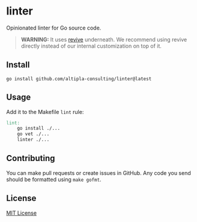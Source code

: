 
# linter

Opinionated linter for Go source code.

> **WARNING:** It uses [revive](https://github.com/mgechev/revive) underneath. We recommend using revive directly instead of our internal customization on top of it.


## Install

```shell
go install github.com/altipla-consulting/linter@latest
```


## Usage

Add it to the Makefile `lint` rule:

```makefile
lint:
	go install ./...
	go vet ./...
	linter ./...
```


## Contributing

You can make pull requests or create issues in GitHub. Any code you send should be formatted using `make gofmt`.


## License

[MIT License](LICENSE)
